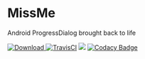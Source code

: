 # MissMe
Android ProgressDialog brought back to life

[ ![Download](https://api.bintray.com/packages/lmntrx-tech/MissMe/missme/images/download.svg) ](https://bintray.com/lmntrx-tech/MissMe/missme/_latestVersion) [![TravisCI](https://api.travis-ci.org/Livin21/MissMe.svg?branch=master)](https://travis-ci.org/Livin21/MissMe) [![](https://jitpack.io/v/Livin21/MissMe.svg)](https://jitpack.io/#Livin21/MissMe) [![Codacy Badge](https://api.codacy.com/project/badge/Grade/72b96bd2ff7a43838eb89b5433b6144c)](https://www.codacy.com/app/livinmathew99/MissMe?utm_source=github.com&amp;utm_medium=referral&amp;utm_content=Livin21/MissMe&amp;utm_campaign=Badge_Grade)
